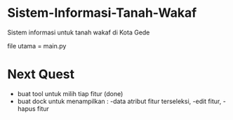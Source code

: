 # Sistem-Informasi-Tanah-Wakaf
Sistem informasi untuk tanah wakaf di Kota Gede


file utama = main.py

Next Quest
=================
- buat tool untuk milih tiap fitur (done)
- buat dock untuk menampilkan :
 -data atribut fitur terseleksi, 
 -edit fitur,
 -hapus fitur
